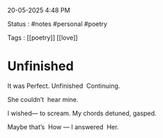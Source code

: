20-05-2025 4:48 PM

Status : #notes #personal #poetry 

Tags : [[poetry]] [[love]]

# Unfinished

It was
Perfect.
Unfinished 
Continuing.

She couldn’t 
hear mine.

I wished—
to scream.
My chords
detuned,
gasped.

Maybe that’s 
How —
I answered 
Her.
